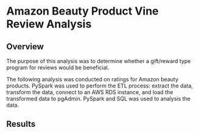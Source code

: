 # **Amazon Beauty Product Vine Review Analysis**

## **Overview**
The purpose of this analysis was to determine whether a gift/reward type program for reviews would be beneficial. 

The following analysis was conducted on ratings for Amazon beauty products. PySpark was used to perform the ETL process: extract the data, transform the data, connect to an AWS RDS instance, and load the transformed data to pgAdmin. PySpark and SQL was used to analysis the data. 

## **Results**
